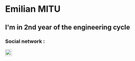 # Emilian MITU 
## I'm in 2nd year of the engineering cycle ##


### Social network : 

[<img align="left" alt="codeSTACKr | LinkedIn" width="22px" src="https://upload.wikimedia.org/wikipedia/commons/thumb/c/ca/LinkedIn_logo_initials.png/768px-LinkedIn_logo_initials.png" />][linkedin]

<br />

[linkedin]: https://www.linkedin.com/in/emilian-mitu-3142501b8/

